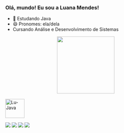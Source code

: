 ### Olá, mundo! Eu sou a Luana Mendes!

- 🌱 Estudando Java
- 😄 Pronomes: ela/dela 
- Cursando Análise e Desenvolvimento de Sistemas
<div align="center">
  <a href="https://github.com/gnofinho">
  <img height="180em" src="https://github-readme-stats.vercel.app/api?username=gnofinho&show_icons=true&theme=midnight-purple&include_all_commits=true&count_private=true"/>
</div>
<div style="display: inline_block"><br>
  <img align="center" alt="Lu-Java" height="60" width="60" src="https://cdn.jsdelivr.net/gh/devicons/devicon/icons/java/java-original-wordmark.svg">
</div>
  <p>
  </p>
  <div> 
  <a href="https://www.youtube.com/channel/UC4MCXTA3jPmURNEcmMfia1Q" target="_blank"><img src="https://img.shields.io/badge/YouTube-FF0000?style=for-the-badge&logo=youtube&logoColor=white" target="_blank"></a>
  <a href="https://instagram.com/luamendes.s" target="_blank"><img src="https://img.shields.io/badge/-Instagram-%23E4405F?style=for-the-badge&logo=instagram&logoColor=white" target="_blank"></a>
 	<a href="https://www.twitch.tv/gnofinho" target="_blank"><img src="https://img.shields.io/badge/Twitch-9146FF?style=for-the-badge&logo=twitch&logoColor=white" target="_blank"></a>
  <a href="https://www.linkedin.com/in/luana-mendes-793294208/" target="_blank"><img src="https://img.shields.io/badge/-LinkedIn-%230077B5?style=for-the-badge&logo=linkedin&logoColor=white" target="_blank"></a> 

 
</div>
